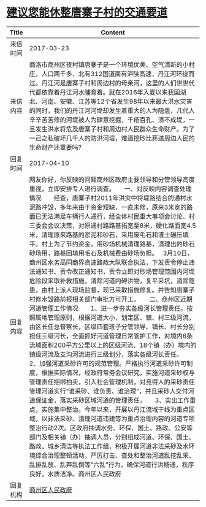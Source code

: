 # <a href="http://www.shangluo.gov.cn/zmhd/ldxxxx.jsp?urltype=leadermail.LeaderMailContentUrl&wbtreeid=1112&leadermailid=4059">建议您能休整唐寨子村的交通要道</a>
|Title|Content|
|:---:|---|
|来信时间|2017-03-23|
|来信内容|商洛市商州区夜村镇唐寨子是一个环境优美、空气清新的小村庄，人口两千多，北有312国道南有沪陕高速，丹江河环绕而过。丹江河是唐寨子村和周边村的母亲河，这里的人们世世代代都依靠着丹江河水脯育着。就在2016年入夏以来我国湖北、河南、安徽、江苏等12个省发生98年以来最大洪水灾害的同时，我们的丹江河河堤却发生着重大的人为隐患，几代人辛辛苦苦修的河堤被人为肆意挖掘，千疮百孔、溃不成堤，一旦发生洪水将危及唐寨子村和周边村人民群众生命财产。为了一己之私破坏几千人的防洪河堤，难道挖砂比葬送周边人民的生命财产还重要吗?|
|回复时间|2017-04-10|
|回复内容|网友你好，你反映的问题商州区政府主要领导和分管领导高度重视，立即安排专人进行调查。　　一、对反映内容调查处理情况　　经查，唐寨子村2011年洪灾中将堤路结合的通村水泥路冲毁，多年来由于资金短缺，一直未修，原来3米宽的路面已无法满足车辆行人通行，经全体村民重大事项会讨论、村三委会会议决策，对原通村路路基拓宽至8米，硬化路面宽4.5米，清理原来路基的淤泥和砂石，采用废毛石和渣土碾压填平。村上为了节约资金，用砂场机械清理路基，清理出的砂石砂场用，路基回填用毛石及机械费由砂场负担。   3月10日，商州区水务局同商界高速路政大队联合执法，下发责令停止违法通知书、责令改正通知书，责令立即对砂场管理范围内河堤危险段采取补救措施，清除河道内碍洪物，复平采坑，消除隐患，由村上派人现场监督，现已采取措施修复。并告知唐寨子村修水毁路前报相关部门审批方可开工。      二、商州区近期河道管理工作情况　　1、进一步夯实各级河长管理责任。按照属地管理原则，根据河道大小，划定区、镇、村三级河流，由区长任总督察长，区级四套班子分管领导、镇长、村长分别担任三级河长，全面抓好河道管理日常管护工作，对境内6条流域面积200平方公里以上的区级河流、18个镇（办）境内的镇级河流及支沟河流进行三级划分，落实各级河长责任。　　2、加强河道采砂许可的规范管理。严格执行河道采砂许可制度，根据实际情况，经政府常务会议研究，实施河道采砂权与管理责任捆绑拍卖，引入社会管理机制，对竞得人的采砂责任管理河道实行“谁采砂、谁负责、谁治理”，并且采砂人交付河道保证金，落实采砂区域河道的管理责任。　　3、突出工作重点，实施集中整治。今年以来，开展以丹江流域干线为重点区域，以非法采砂、清理河道违建等为重点治理内容的河道专项整治行动2次。区政府抽调水务、环保、国土、路政、公安等部门及相关镇（办）抽调人员，分别组成河道、环保、国土、路政、城乡清洁等执法工作组，积极开展河道非法采砂及水环境综合治理整顿活动，严厉打击、查处和整治河道乱挖乱采、乱排乱放、乱弃乱倒等“六乱”行为，确保河道行洪畅通，秩序良好，水质洁净。商州区人民政府|
|回复机构|<a href="../../categories/agencies/商州区人民政府.md">商州区人民政府</a>|
